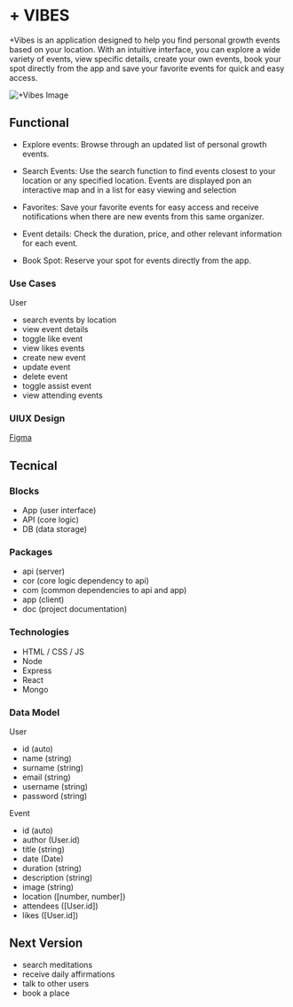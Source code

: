 # + VIBES

+Vibes is an application designed to help you find personal growth events based on your location. With an intuitive interface, you can explore a wide variety of events, view specific details, create your own events, book your spot directly from the app and  save your favorite events for quick and easy access.

![+Vibes Image](https://media.giphy.com/media/kI0mZhnqikAgg/giphy.gif?cid=ecf05e47rxe3uubfpsio4br6jcqh7gzt10llwhpglt3ppek3&ep=v1_gifs_search&rid=giphy.gif&ct=g)

## Functional

- Explore events: Browse through an updated list of personal growth events.

- Search Events: Use the search function to find events closest to your location or any specified location. Events are displayed pon an interactive map and in a list for easy viewing and selection

- Favorites: Save your favorite events for easy access and receive notifications when there are new events from this same organizer.

- Event details: Check the duration, price, and other relevant information for each event. 

- Book Spot:  Reserve your spot for events directly from the app.

### Use Cases

User
- search events by location
- view event details
- toggle like event
- view likes events 
- create new event
- update event
- delete event
- toggle assist event
- view attending events


### UIUX Design

[Figma](https://www.figma.com/design/Z1thFQy3HCx7CshtoLE4vG/Untitled?node-id=0-1&t=JkDvy4epMVC3RFj8-0)

## Tecnical

### Blocks

- App (user interface)
- API (core logic)
- DB (data storage)

### Packages

- api (server)
- cor (core logic dependency to api)
- com (common dependencies to api and app)
- app (client)
- doc (project documentation)

### Technologies

- HTML / CSS  / JS
- Node
- Express
- React
- Mongo

### Data Model

User
- id (auto)
- name (string)
- surname (string)
- email (string)
- username (string)
- password (string)


Event
- id (auto)
- author (User.id)
- title (string)
- date (Date)
- duration (string)
- description (string)
- image (string)
- location ([number, number])
- attendees ([User.id])
- likes ([User.id])

## Next Version

- search meditations
- receive daily affirmations
- talk to other users
- book a place

